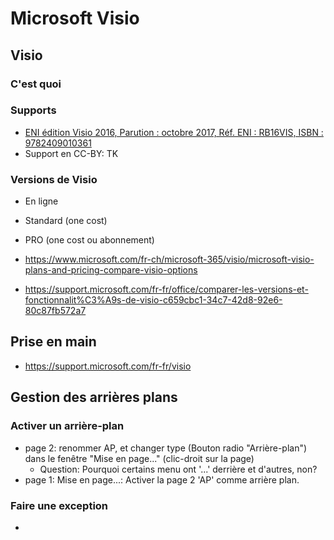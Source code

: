 # Microsoft Visio
## Visio
### C'est quoi

### Supports
* [ENI édition Visio 2016, Parution : octobre 2017, Réf. ENI : RB16VIS, ISBN : 9782409010361](https://www.editions-eni.fr/livre/visio-2016-9782409010361?utm_source=affiliation&utm_medium=blog&utm_campaign=2020-03-20-PKOTTE&xtor=AL-3944-[PKOTTE])
* Support en CC-BY: TK

### Versions de Visio
* En ligne
* Standard (one cost)
* PRO (one cost ou abonnement)

* https://www.microsoft.com/fr-ch/microsoft-365/visio/microsoft-visio-plans-and-pricing-compare-visio-options
* https://support.microsoft.com/fr-fr/office/comparer-les-versions-et-fonctionnalit%C3%A9s-de-visio-c659cbc1-34c7-42d8-92e6-80c87fb572a7

## Prise en main
* https://support.microsoft.com/fr-fr/visio


## Gestion des arrières plans
### Activer un arrière-plan
* page 2: renommer AP, et changer type (Bouton radio "Arrière-plan") dans le fenêtre "Mise en page..." (clic-droit sur la page)
  * Question: Pourquoi certains menu ont '...' derrière et d'autres, non?
* page 1: Mise en page...: Activer la page 2 'AP' comme arrière plan.
### Faire une exception
* 
